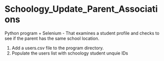 # Schoology_Update_Parent_Associations
Python program + Selenium - That examines a student profile and checks to see if the parent has the same school location.

1) Add a users.csv file to the program directory. 
2) Populate the users list with schoology student unquie IDs
